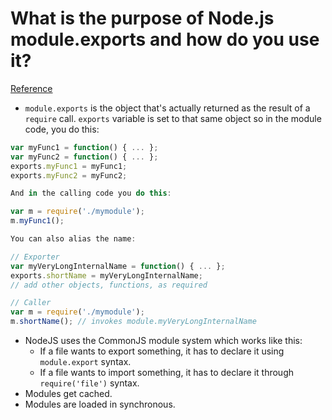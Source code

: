 # What is the purpose of Node.js module.exports and how do you use it?
[Reference](https://stackoverflow.com/questions/5311334/what-is-the-purpose-of-node-js-module-exports-and-how-do-you-use-it)

- `module.exports` is the object that's actually returned as the result of a `require` call. `exports` variable is set to that same object so in the module code, you do this:

``` js
var myFunc1 = function() { ... };
var myFunc2 = function() { ... };
exports.myFunc1 = myFunc1;
exports.myFunc2 = myFunc2;

And in the calling code you do this:

var m = require('./mymodule');
m.myFunc1();

You can also alias the name:

// Exporter
var myVeryLongInternalName = function() { ... };
exports.shortName = myVeryLongInternalName;
// add other objects, functions, as required

// Caller
var m = require('./mymodule');
m.shortName(); // invokes module.myVeryLongInternalName
```

- NodeJS uses the CommonJS module system which works like this:
  - If a file wants to export something, it has to declare it using `module.export` syntax.
  - If a file wants to import something, it has to declare it through `require('file')` syntax.
- Modules get cached.
- Modules are loaded in synchronous.
